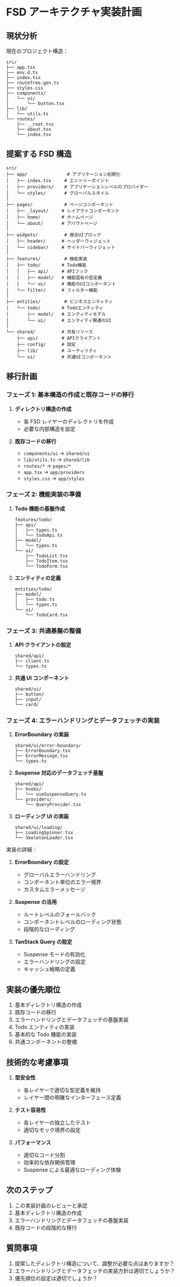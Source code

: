 # FSD アーキテクチャ実装計画

## 現状分析

現在のプロジェクト構造：

```
src/
├── app.tsx
├── env.d.ts
├── index.tsx
├── routeTree.gen.ts
├── styles.css
├── components/
│   └── ui/
│       └── button.tsx
├── lib/
│   └── utils.ts
└── routes/
    ├── __root.tsx
    ├── about.tsx
    └── index.tsx
```

## 提案する FSD 構造

```
src/
├── app/               # アプリケーション初期化
│   ├── index.tsx     # エントリーポイント
│   ├── providers/    # アプリケーションレベルのプロバイダー
│   └── styles/       # グローバルスタイル
│
├── pages/            # ページコンポーネント
│   ├── _layout/     # レイアウトコンポーネント
│   ├── home/        # ホームページ
│   └── about/       # アバウトページ
│
├── widgets/          # 複合UIブロック
│   ├── header/      # ヘッダーウィジェット
│   └── sidebar/     # サイドバーウィジェット
│
├── features/         # 機能実装
│   ├── todo/        # Todo機能
│   │   ├── api/     # APIフック
│   │   ├── model/   # 機能固有の型定義
│   │   └── ui/      # 機能のUIコンポーネント
│   └── filter/      # フィルター機能
│
├── entities/         # ビジネスエンティティ
│   └── todo/        # Todoエンティティ
│       ├── model/   # エンティティモデル
│       └── ui/      # エンティティ関連のUI
│
└── shared/          # 共有リソース
    ├── api/         # APIクライアント
    ├── config/      # 設定
    ├── lib/         # ユーティリティ
    └── ui/          # 共通UIコンポーネント
```

## 移行計画

### フェーズ 1: 基本構造の作成と既存コードの移行

1. **ディレクトリ構造の作成**

   - 各 FSD レイヤーのディレクトリを作成
   - 必要な内部構造を設定

2. **既存コードの移行**
   - `components/ui` → `shared/ui`
   - `lib/utils.ts` → `shared/lib`
   - `routes/*` → `pages/*`
   - `app.tsx` → `app/providers`
   - `styles.css` → `app/styles`

### フェーズ 2: 機能実装の準備

1. **Todo 機能の基盤作成**

   ```
   features/todo/
   ├── api/
   │   ├── types.ts
   │   └── todoApi.ts
   ├── model/
   │   └── types.ts
   └── ui/
       ├── TodoList.tsx
       ├── TodoItem.tsx
       └── TodoForm.tsx
   ```

2. **エンティティの定義**
   ```
   entities/todo/
   ├── model/
   │   ├── todo.ts
   │   └── types.ts
   └── ui/
       └── TodoCard.tsx
   ```

### フェーズ 3: 共通基盤の整備

1. **API クライアントの設定**

   ```
   shared/api/
   ├── client.ts
   └── types.ts
   ```

2. **共通 UI コンポーネント**
   ```
   shared/ui/
   ├── button/
   ├── input/
   └── card/
   ```

### フェーズ 4: エラーハンドリングとデータフェッチの実装

1. **ErrorBoundary の実装**

   ```
   shared/ui/error-boundary/
   ├── ErrorBoundary.tsx
   ├── ErrorMessage.tsx
   └── types.ts
   ```

2. **Suspense 対応のデータフェッチ基盤**

   ```
   shared/api/
   ├── hooks/
   │   └── useSuspenseQuery.ts
   └── providers/
       └── QueryProvider.tsx
   ```

3. **ローディング UI の実装**
   ```
   shared/ui/loading/
   ├── LoadingSpinner.tsx
   └── SkeletonLoader.tsx
   ```

実装の詳細：

1. **ErrorBoundary の設定**

   - グローバルエラーハンドリング
   - コンポーネント単位のエラー境界
   - カスタムエラーメッセージ

2. **Suspense の活用**

   - ルートレベルのフォールバック
   - コンポーネントレベルのローディング状態
   - 段階的なローディング

3. **TanStack Query の設定**
   - Suspense モードの有効化
   - エラーハンドリングの設定
   - キャッシュ戦略の定義

## 実装の優先順位

1. 基本ディレクトリ構造の作成
2. 既存コードの移行
3. エラーハンドリングとデータフェッチの基盤実装
4. Todo エンティティの実装
5. 基本的な Todo 機能の実装
6. 共通コンポーネントの整備

## 技術的な考慮事項

1. **型安全性**

   - 各レイヤーで適切な型定義を維持
   - レイヤー間の明確なインターフェース定義

2. **テスト容易性**

   - 各レイヤーの独立したテスト
   - 適切なモック境界の設定

3. **パフォーマンス**
   - 適切なコード分割
   - 効率的な依存関係管理
   - Suspense による最適なローディング体験

## 次のステップ

1. この実装計画のレビューと承認
2. 基本ディレクトリ構造の作成
3. エラーハンドリングとデータフェッチの基盤実装
4. 既存コードの段階的な移行

## 質問事項

1. 提案したディレクトリ構造について、調整が必要な点はありますか？
2. エラーハンドリングとデータフェッチの実装方針は適切でしょうか？
3. 優先順位の設定は適切でしょうか？
